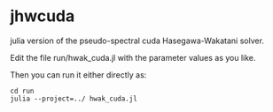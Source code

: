 # jhwcuda
julia version of the pseudo-spectral cuda Hasegawa-Wakatani solver.

Edit the file run/hwak_cuda.jl with the parameter values as you like.

Then you can run it either directly as:

```
cd run
julia --project=../ hwak_cuda.jl
```
